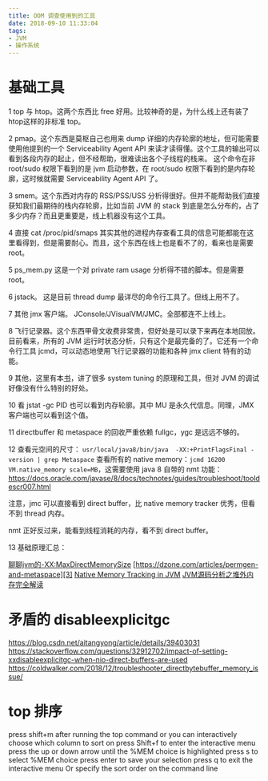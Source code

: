 ```yaml
---
title: OOM 调查使用到的工具
date: 2018-09-10 11:33:04
tags:
- JVM
- 操作系统
---
```

# 基础工具
1 top 与 htop。这两个东西比 free 好用。比较神奇的是，为什么线上还有装了 htop这样的非标准 top。

2 pmap。这个东西是莫枢自己也用来 dump 详细的内存轮廓的地址，但可能需要使用他提到的一个 Serviceability Agent API 来读才读得懂。这个工具的输出可以看到各段内存的起止，但不经帮助，很难读出各个子线程的栈来。
这个命令在非 root/sudo 权限下看到的是 jvm 启动参数，在 root/sudo 权限下看到的是内存轮廓，这时候就需要 Serviceability Agent API 了。


3 smem。这个东西对内存的 RSS/PSS/USS 分析得很好。但并不能帮助我们直接获知我们最期待的栈内存轮廓，比如当前 JVM 的 stack 到底是怎么分布的，占了多少内存？而且更重要是，线上机器没有这个工具。

4 直接 cat /proc/pid/smaps 其实其他的进程内存查看工具的信息可能都能在这里看得到，但是需要耐心。而且，这个东西在线上也是看不了的，看来也是需要 root。

5 ps_mem.py 这是一个对 private ram usage 分析得不错的脚本。但是需要 root。

6 jstack。 这是目前 thread dump 最详尽的命令行工具了。但线上用不了。

7 其他 jmx 客户端。 JConsole/JVisualVM/JMC。全部都连不上线上。

8 飞行记录器。这个东西甲骨文收费非常贵，但好处是可以录下来再在本地回放。目前看来，所有的 JVM 运行时状态分析，只有这个是最完备的了。它还有一个命令行工具 jcmd，可以动态地使用飞行记录器的功能和各种 jmx client 特有的动能。

9 其他，这里有本[书][1]，讲了很多 system tuning 的原理和工具，但对 JVM 的调试好像没有什么特别的好处。

10 看 jstat -gc PID 也可以看到内存轮廓。其中 MU 是永久代信息。同理，JMX 客户端也可以看到这个值。

11 directbuffer 和 metaspace 的回收严重依赖 fullgc，ygc 是远远不够的。

12 查看元空间的尺寸： `usr/local/java8/bin/java  -XX:+PrintFlagsFinal -version | grep Metaspace`
   查看所有的 native memory：`jcmd 16200  VM.native_memory scale=MB`，这需要使用 java 8 自带的 nmt 功能：https://docs.oracle.com/javase/8/docs/technotes/guides/troubleshoot/tooldescr007.html

注意，jmc 可以直接看到 direct buffer，比 native memory tracker 优秀，但看不到 thread 内存。

nmt 正好反过来，能看到线程消耗的内存，看不到 direct buffer。

13 基础原理汇总： 

[聊聊jvm的-XX:MaxDirectMemorySize][2]
[https://dzone.com/articles/permgen-and-metaspace][3]
[Native Memory Tracking in JVM][4]
[JVM源码分析之堆外内存完全解读][5]

# 矛盾的 disableexplicitgc

https://blog.csdn.net/aitangyong/article/details/39403031
https://stackoverflow.com/questions/32912702/impact-of-setting-xxdisableexplicitgc-when-nio-direct-buffers-are-used
https://coldwalker.com/2018/12/troubleshooter_directbytebuffer_memory_issue/

# top 排序
press shift+m after running the top command
or you can interactively choose which column to sort on
press Shift+f to enter the interactive menu
press the up or down arrow until the %MEM choice is highlighted
press s to select %MEM choice
press enter to save your selection
press q to exit the interactive menu
Or specify the sort order on the command line

  [1]: https://juejin.im/post/5c9ced366fb9a070e344c614
  [2]: https://juejin.im/post/5c9ced366fb9a070e344c614
  [3]: https://dzone.com/articles/permgen-and-metaspace
  [4]: https://www.baeldung.com/native-memory-tracking-in-jvm
  [5]: http://lovestblog.cn/blog/2015/05/12/direct-buffer/